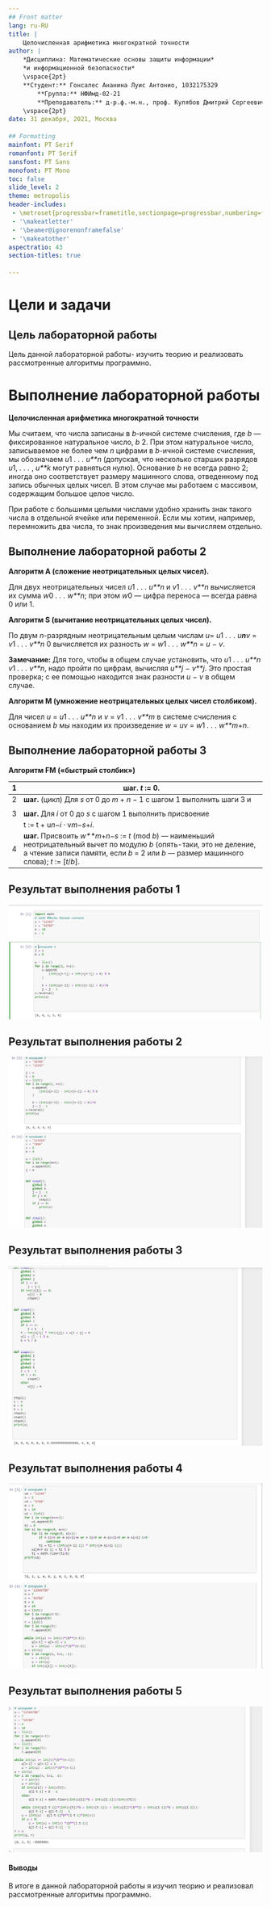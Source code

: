 ```yaml
---
## Front matter
lang: ru-RU
title: | 
    Целочисленная арифметика многократной точности
author: |
    *Дисциплина: Математические основы защиты информации*  
    *и информационной безопасности*  
    \vspace{2pt}  
    **Студент:** Гонсалес Ананина Луис Антонио, 1032175329  
		**Группа:** НФИмд-02-21  
		**Преподаватель:** д-р.ф.-м.н., проф. Кулябов Дмитрий Сергеевич  
    \vspace{2pt}
date: 31 декабря, 2021, Москва

## Formatting
mainfont: PT Serif
romanfont: PT Serif
sansfont: PT Sans
monofont: PT Mono
toc: false
slide_level: 2
theme: metropolis
header-includes: 
 - \metroset{progressbar=frametitle,sectionpage=progressbar,numbering=fraction}
 - '\makeatletter'
 - '\beamer@ignorenonframefalse'
 - '\makeatother'
aspectratio: 43
section-titles: true

---
```


# Цели и задачи

## Цель лабораторной работы

Цель данной лабораторной работы- изучить теорию и реализовать рассмотренные алгоритмы программно.

# Выполнение лабораторной работы

**Целочисленная арифметика многократной точности**

Мы считаем, что числа записаны в *b*-ичной системе счисления, где *b* — фиксированное натуральное число, *b* 2. При этом натуральное число, записываемое не более чем *n* цифрами в *b*-ичной системе счисления, мы обозначаем *u*1 *. . . u**n* (допуская, что несколько старших разрядов *u*1, *. . .* , *u**k* могут равняться нулю). Основание *b* не всегда равно 2; иногда оно соответствует размеру машинного слова, отведенному под запись обычных целых чисел. В этом случае мы работаем с массивом, содержащим большое целое число.

При работе с большими целыми числами удобно хранить знак такого числа в отдельной ячейке или переменной. Если мы хотим, например, перемножить два числа, то знак произведения мы вычисляем отдельно.

## Выполнение лабораторной работы 2

**Алгоритм А (сложение неотрицательных целых чисел).**

Для двух неотрицательных чисел *u*1 *. . . u**n* и *v*1 *. . . v**n* вычисляется их сумма *w*0 *. . . w**n*; при этом *w*0 — цифра переноса — всегда равна 0 или 1.

**Алгоритм S (вычитание неотрицательных целых чисел).**

По двум *n*-разрядным неотрицательным целым числам *u*= *u*1 *. . . u**n**v* = *v*1 *. . . v**n* 0 вычисляется их разность *w* = *w*1 *. . . w**n* = *u − v*.

**Замечание:** Для того, чтобы в общем случае установить, что *u*1 *. . . u**n* *v*1 *. . . v**n*, надо пройти по цифрам, вычисляя *u**j* *− v**j*. Это простая проверка; с ее помощью находится знак разности *u − v* в общем случае.

**Алгоритм M (умножение неотрицательных целых чисел столбиком).**

Для чисел *u* = *u*1 *. . . u**n* и *v* = *v*1 *. . . v**m* в системе счисления с основанием *b* мы находим их произведение *w* = *uv* = *w*1 *. . . w**m*+*n*.

## Выполнение лабораторной работы 3

**Алгоритм FM («быстрый столбик»)**

| 1    | шаг. *t* := 0.                                               |
| ---- | ------------------------------------------------------------ |
| 2    | **шаг.** (цикл) Для *s* от 0 до *m* + *n −* 1 с шагом 1 выполнить шаги 3 и |
|      |                                                              |
| 3    | **шаг.** Для *i* от 0 до *s* с шагом 1 выполнить присвоение  |
|      | t := t + u*n−i* · v*m−s*+*i*.                                |
| 4    | **шаг.** Присвоить *w**m*+*n−s* := *t* (mod *b*) — наименьший неотрицательный вычет по модулю *b* (опять-таки, это не деление, а чтение записи памяти, если *b* = 2 или *b* — размер машинного слова); *t* := [*t*/*b*]. |



## Результат выполнения работы 1

![Алгоритм1](images\Алгоритм1.JPG)

## Результат выполнения работы 2

![Алгоритм2](images\Алгоритм2.JPG)

## Результат выполнения работы 3

![Алгоритм3](images\Алгоритм3.JPG)



## Результат выполнения работы 4

![Алгоритм4](images\Алгоритм4.JPG)

## Результат выполнения работы 5

![Алгоритм5](images\Алгоритм5.JPG)

#### Выводы

В итоге в данной лабораторной работы я изучил теорию и реализовал рассмотренные алгоритмы программно.